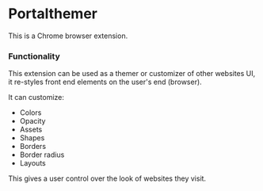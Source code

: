 # Portalthemer  

This is a Chrome browser extension.  

### Functionality  

This extension can be used as a themer or customizer of other websites UI,  
it re-styles front end elements on the user's end (browser).  

It can customize:  
* Colors  
* Opacity
* Assets  
* Shapes
* Borders  
* Border radius
* Layouts

This gives a user control over the look of websites they visit.  

